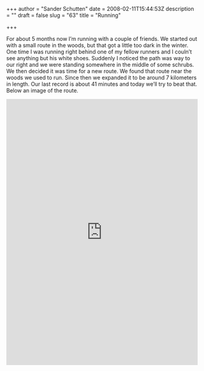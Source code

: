 +++
author = "Sander Schutten"
date = 2008-02-11T15:44:53Z
description = ""
draft = false
slug = "63"
title = "Running"

+++


For about 5 months now I’m running with a couple of friends. We started out with a small route in the woods, but that got a little too dark in the winter. One time I was running right behind one of my fellow runners and I couln’t see anything but his white shoes. Suddenly I noticed the path was way to our right and we were standing somewhere in the middle of some schrubs. We then decided it was time for a new route. We found that route near the woods we used to run. Since then we expanded it to be around 7 kilometers in length. Our last record is about 41 minutes and today we’ll try to beat that. Below an image of the route.  
<iframe frameborder="0" height="700" src="http://js.mapmyfitness.com/embed/blogview.html?r=d088b56b2b9b6c954b08a18dd93002b4&u=m&t=run" width="100%"></iframe>

